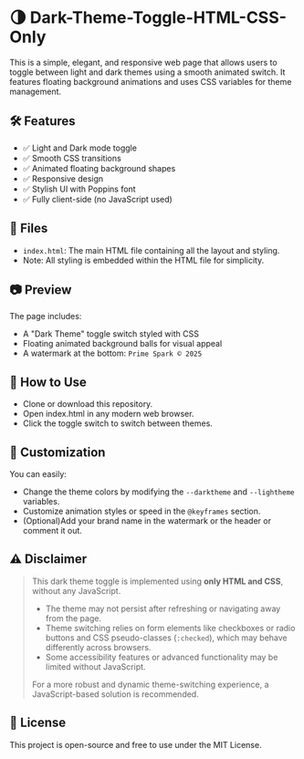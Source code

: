 # 🌗 Dark-Theme-Toggle-HTML-CSS-Only

This is a simple, elegant, and responsive web page that allows users to toggle between light and dark themes using a smooth animated switch. It features floating background animations and uses CSS variables for theme management.


## 🛠 Features
- ✅ Light and Dark mode toggle
- ✅ Smooth CSS transitions
- ✅ Animated floating background shapes
- ✅ Responsive design
- ✅ Stylish UI with Poppins font
- ✅ Fully client-side (no JavaScript used)


## 📁 Files
- `index.html`: The main HTML file containing all the layout and styling.
- Note: All styling is embedded within the HTML file for simplicity.


## 📷 Preview
The page includes:
- A "Dark Theme" toggle switch styled with CSS
- Floating animated background balls for visual appeal
- A watermark at the bottom: `Prime Spark © 2025`


## 🧪 How to Use
- Clone or download this repository.
- Open index.html in any modern web browser.
- Click the toggle switch to switch between themes.


## 🔧 Customization
You can easily:
- Change the theme colors by modifying the `--darktheme` and `--lightheme` variables.
- Customize animation styles or speed in the `@keyframes` section.
- (Optional)Add your brand name in the watermark or the header or comment it out.


## ⚠️ Disclaimer
> This dark theme toggle is implemented using **only HTML and CSS**, without any JavaScript.
> 
> - The theme may not persist after refreshing or navigating away from the page.
> - Theme switching relies on form elements like checkboxes or radio buttons and CSS pseudo-classes (`:checked`), which may behave differently across browsers.
> - Some accessibility features or advanced functionality may be limited without JavaScript.
>
> For a more robust and dynamic theme-switching experience, a JavaScript-based solution is recommended.


## 📄 License
This project is open-source and free to use under the MIT License.
